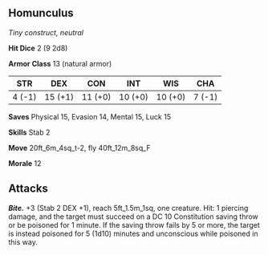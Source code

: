 ## Homunculus

*Tiny construct, neutral*

**Hit Dice** 2 (9 2d8)

**Armor Class** 13 (natural armor)

| STR     | DEX     | CON     | INT     | WIS     | CHA     |
|---------|---------|---------|---------|---------|---------|
|  4 (-1) | 15 (+1) | 11 (+0) | 10 (+0) | 10 (+0) |  7 (-1) |

**Saves** Physical 15, Evasion 14, Mental 15, Luck 15

**Skills** Stab 2

**Move** 20ft_6m_4sq_t-2, fly 40ft_12m_8sq_F

**Morale** 12

## Attacks

***Bite.*** +3 (Stab 2 DEX +1), reach 5ft_1.5m_1sq, one creature. Hit: 1 piercing damage, and the target must succeed on a DC 10 Constitution saving throw or be poisoned for 1 minute. If the saving throw fails by 5 or more, the target is instead poisoned for 5 (1d10) minutes and unconscious while poisoned in this way.

